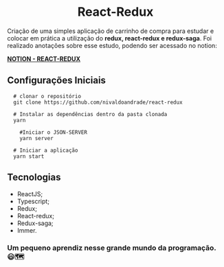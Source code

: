 <h1 align="center">
	React-Redux
</h1>

Criação de uma simples aplicação de carrinho de compra para estudar e colocar em prática a utilização do **redux, react-redux e redux-saga**. Foi realizado anotações sobre esse estudo, podendo ser acessado no notion: 

[**NOTION - REACT-REDUX**](https://www.notion.so/React-Redux-0ea5ebb816c745f68b76d6a4a5a50b59)



## **Configurações Iniciais**

```
  # clonar o repositório
  git clone https://github.com/nivaldoandrade/react-redux

  # Instalar as dependências dentro da pasta clonada
  yarn

	#Iniciar o JSON-SERVER
	yarn server

  # Iniciar a aplicação
  yarn start
```

## Tecnologias

- ReactJS;
- Typescript;
- Redux;
- React-redux;
- Redux-saga;
- Immer.

### **Um pequeno aprendiz nesse grande mundo da programação.** 😃🗺